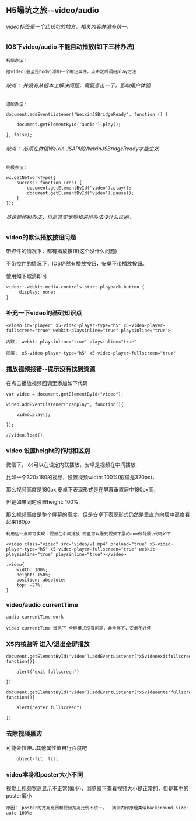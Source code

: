 ## H5塌坑之旅--video/audio
###### video标签是一个比较坑的地方，相关内容并没有统一。

### IOS下video/audio 不能自动播放(如下三种办法)

    初级办法：

    给video(甚至是body)添加一个绑定事件，点击之后调用play方法

###### 缺点： 并没有从根本上解决问题，需要点击一下，影响用户体验

    进阶办法：

    document.addEventListener("WeixinJSBridgeReady", function () {

        document.getElementById('audio').play();

    }, false);

###### 缺点： 必须在微信Weixin JSAPI的WeixinJSBridgeReady才能生效

    终极办法：

    wx.getNetworkType({
        success: function (res) {
            document.getElementById('video').play();
            document.getElementById('video').pause();
        }
    });
###### 虽说是终极办法，但是其实本质和进阶办法没什么区别。

### video的默认播放按钮问题

带控件的情况下，都有播放按钮(这个没什么问题)

不带控件的情况下，IOS仍然有播放按钮，安卓不带播放按钮。

使用如下取消即可

    video::-webkit-media-controls-start-playback-button {
         display: none;
    }

### 补充一下video的基础知识点

    <video id="player" x5-video-player-type="h5" x5-video-player-fullscreen="true" webkit-playsinline="true" playsinline="true">

    内联： webkit-playsinline="true" playsinline="true"

    同层： x5-video-player-type="h5" x5-video-player-fullscreen="true"

### 播放视频报错--提示没有找到资源

在点击播放视频回调里添加如下代码

    var video = document.getElementById("video");

    video.addEventListener("canplay", function(){

    	video.play();

    });

    //video.load();

### video 设置height的作用和区别

微信下，ios可以在设定内联播放，安卓是视频在中间播放.

比如一个320x180的视频，设置视频width: 100%(假设是320px)，

那么视频高度是180px,安卓下表现形式是在屏幕垂直居中180px高，

但是如果同时设置height: 100%,

那么视频高度是整个屏幕的高度，但是安卓下表现形式仍然是垂直方向居中高度看起来180px

    利用这一点即可实现：视频在中间播放 而且可以看到视频下层的dom做背景,代码如下：

    <video class="video" src="video/v1.mp4" preload="true" x5-video-player-type="h5" x5-video-player-fullscreen="true" webkit-playsinline="true" playsinline="true"></video>

    .video{
        width: 100%;
        height: 150%;
        position: absolute;
        top: -27%;
    }

### video/audio currentTime

    audio currentTime work

    video currentTime 微信下 全屏模式没有问题，非全屏下，安卓不好使


### X5内核监听 进入/退出全屏播放

    document.getElementById('video').addEventListener("x5videoexitfullscreen", function(){

        alert("exit fullscreen")

    })

    document.getElementById('video').addEventListener("x5videoenterfullscreen", function(){

        alert("enter fullscreen")

    })

### 去除视频黑边

可能会拉伸...其他属性值自行百度吧

```
    object-fit: fill
```
### video本身和poster大小不同

视觉上视频宽高显示不正常(偏小)，浏览器下查看视频大小是正常的，但是其中的poster偏小

```
原因： poster的宽高比例和视频宽高比例不统一。  猜测内部原理类似background-size: auto 100%;
```

